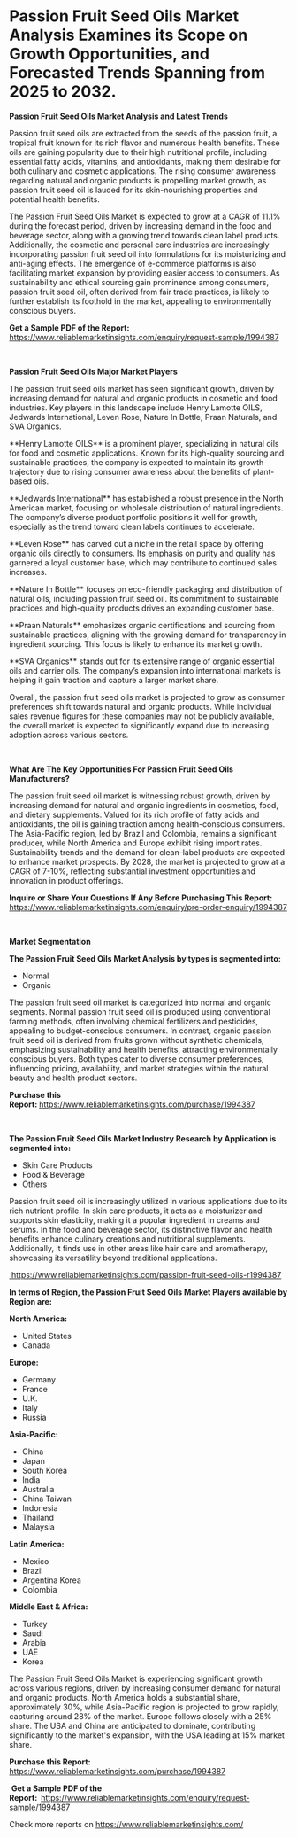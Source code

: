 <p><h1>Passion Fruit Seed Oils Market Analysis Examines its Scope on Growth Opportunities, and Forecasted Trends Spanning from 2025 to 2032.</h1></p><p><strong>Passion Fruit Seed Oils Market Analysis and Latest Trends</strong></p>
<p><p>Passion fruit seed oils are extracted from the seeds of the passion fruit, a tropical fruit known for its rich flavor and numerous health benefits. These oils are gaining popularity due to their high nutritional profile, including essential fatty acids, vitamins, and antioxidants, making them desirable for both culinary and cosmetic applications. The rising consumer awareness regarding natural and organic products is propelling market growth, as passion fruit seed oil is lauded for its skin-nourishing properties and potential health benefits.</p><p>The Passion Fruit Seed Oils Market is expected to grow at a CAGR of 11.1% during the forecast period, driven by increasing demand in the food and beverage sector, along with a growing trend towards clean label products. Additionally, the cosmetic and personal care industries are increasingly incorporating passion fruit seed oil into formulations for its moisturizing and anti-aging effects. The emergence of e-commerce platforms is also facilitating market expansion by providing easier access to consumers. As sustainability and ethical sourcing gain prominence among consumers, passion fruit seed oil, often derived from fair trade practices, is likely to further establish its foothold in the market, appealing to environmentally conscious buyers.</p></p>
<p><strong>Get a Sample PDF of the Report:&nbsp;</strong> <a href="https://www.reliablemarketinsights.com/enquiry/request-sample/1994387?utm_campaign=3317&utm_medium=2&utm_source=Github&utm_content=ia&utm_term=03042025&utm_id=passion-fruit-seed-oils">https://www.reliablemarketinsights.com/enquiry/request-sample/1994387</a></p>
<p>&nbsp;</p>
<p><strong>Passion Fruit Seed Oils Major Market Players</strong></p>
<p><p>The passion fruit seed oils market has seen significant growth, driven by increasing demand for natural and organic products in cosmetic and food industries. Key players in this landscape include Henry Lamotte OILS, Jedwards International, Leven Rose, Nature In Bottle, Praan Naturals, and SVA Organics.</p><p>**Henry Lamotte OILS** is a prominent player, specializing in natural oils for food and cosmetic applications. Known for its high-quality sourcing and sustainable practices, the company is expected to maintain its growth trajectory due to rising consumer awareness about the benefits of plant-based oils.</p><p>**Jedwards International** has established a robust presence in the North American market, focusing on wholesale distribution of natural ingredients. The company’s diverse product portfolio positions it well for growth, especially as the trend toward clean labels continues to accelerate.</p><p>**Leven Rose** has carved out a niche in the retail space by offering organic oils directly to consumers. Its emphasis on purity and quality has garnered a loyal customer base, which may contribute to continued sales increases.</p><p>**Nature In Bottle** focuses on eco-friendly packaging and distribution of natural oils, including passion fruit seed oil. Its commitment to sustainable practices and high-quality products drives an expanding customer base.</p><p>**Praan Naturals** emphasizes organic certifications and sourcing from sustainable practices, aligning with the growing demand for transparency in ingredient sourcing. This focus is likely to enhance its market growth.</p><p>**SVA Organics** stands out for its extensive range of organic essential oils and carrier oils. The company’s expansion into international markets is helping it gain traction and capture a larger market share.</p><p>Overall, the passion fruit seed oils market is projected to grow as consumer preferences shift towards natural and organic products. While individual sales revenue figures for these companies may not be publicly available, the overall market is expected to significantly expand due to increasing adoption across various sectors.</p></p>
<p>&nbsp;</p>
<p><strong>What Are The Key Opportunities For Passion Fruit Seed Oils Manufacturers?</strong></p>
<p><p>The passion fruit seed oil market is witnessing robust growth, driven by increasing demand for natural and organic ingredients in cosmetics, food, and dietary supplements. Valued for its rich profile of fatty acids and antioxidants, the oil is gaining traction among health-conscious consumers. The Asia-Pacific region, led by Brazil and Colombia, remains a significant producer, while North America and Europe exhibit rising import rates. Sustainability trends and the demand for clean-label products are expected to enhance market prospects. By 2028, the market is projected to grow at a CAGR of 7-10%, reflecting substantial investment opportunities and innovation in product offerings.</p></p>
<p><strong>Inquire or Share Your Questions If Any Before Purchasing This Report:</strong> <a href="https://www.reliablemarketinsights.com/enquiry/pre-order-enquiry/1994387?utm_campaign=3317&utm_medium=2&utm_source=Github&utm_content=ia&utm_term=03042025&utm_id=passion-fruit-seed-oils">https://www.reliablemarketinsights.com/enquiry/pre-order-enquiry/1994387</a></p>
<p>&nbsp;</p>
<p><strong>Market Segmentation</strong></p>
<p><strong>The Passion Fruit Seed Oils Market Analysis by types is segmented into:</strong></p>
<p><ul><li>Normal</li><li>Organic</li></ul></p>
<p><p>The passion fruit seed oil market is categorized into normal and organic segments. Normal passion fruit seed oil is produced using conventional farming methods, often involving chemical fertilizers and pesticides, appealing to budget-conscious consumers. In contrast, organic passion fruit seed oil is derived from fruits grown without synthetic chemicals, emphasizing sustainability and health benefits, attracting environmentally conscious buyers. Both types cater to diverse consumer preferences, influencing pricing, availability, and market strategies within the natural beauty and health product sectors.</p></p>
<p><strong>Purchase this Report:&nbsp;</strong><a href="https://www.reliablemarketinsights.com/purchase/1994387?utm_campaign=3317&utm_medium=2&utm_source=Github&utm_content=ia&utm_term=03042025&utm_id=passion-fruit-seed-oils">https://www.reliablemarketinsights.com/purchase/1994387</a></p>
<p>&nbsp;</p>
<p><strong>The Passion Fruit Seed Oils Market Industry Research by Application is segmented into:</strong></p>
<p><ul><li>Skin Care Products</li><li>Food & Beverage</li><li>Others</li></ul></p>
<p><p>Passion fruit seed oil is increasingly utilized in various applications due to its rich nutrient profile. In skin care products, it acts as a moisturizer and supports skin elasticity, making it a popular ingredient in creams and serums. In the food and beverage sector, its distinctive flavor and health benefits enhance culinary creations and nutritional supplements. Additionally, it finds use in other areas like hair care and aromatherapy, showcasing its versatility beyond traditional applications.</p></p>
<p><a href="https://www.reliablemarketinsights.com/passion-fruit-seed-oils-r1994387?utm_campaign=3317&utm_medium=2&utm_source=Github&utm_content=ia&utm_term=03042025&utm_id=passion-fruit-seed-oils">&nbsp;https://www.reliablemarketinsights.com/passion-fruit-seed-oils-r1994387</a></p>
<p><strong>In terms of Region, the Passion Fruit Seed Oils Market Players available by Region are:</strong></p>
<p>
    <p> <strong> North America: </strong>
        <ul>
            <li>United States</li>
            <li>Canada</li>
        </ul>
        </p> 
    <p> <strong> Europe: </strong>
        <ul>
            <li>Germany</li>
            <li>France</li>
            <li>U.K.</li>
            <li>Italy</li>
            <li>Russia</li>
        </ul>
        </p> 
    <p> <strong> Asia-Pacific: </strong>
        <ul>
            <li>China</li>
            <li>Japan</li>
            <li>South Korea</li>
            <li>India</li>
            <li>Australia</li>
            <li>China Taiwan</li>
            <li>Indonesia</li>
            <li>Thailand</li>
            <li>Malaysia</li>
        </ul>
        </p> 
    <p> <strong> Latin America: </strong>
        <ul>
            <li>Mexico</li>
            <li>Brazil</li>
            <li>Argentina Korea</li>
            <li>Colombia</li>
        </ul>
        </p> 
    <p> <strong> Middle East & Africa: </strong>
        <ul>
            <li>Turkey</li>
            <li>Saudi</li>
            <li>Arabia</li>
            <li>UAE</li>
            <li>Korea</li>
        </ul>
    </p>
    </p>
<p><p>The Passion Fruit Seed Oils Market is experiencing significant growth across various regions, driven by increasing consumer demand for natural and organic products. North America holds a substantial share, approximately 30%, while Asia-Pacific region is projected to grow rapidly, capturing around 28% of the market. Europe follows closely with a 25% share. The USA and China are anticipated to dominate, contributing significantly to the market's expansion, with the USA leading at 15% market share.</p></p>
<p><strong>Purchase this Report: </strong><a href="https://www.reliablemarketinsights.com/purchase/1994387?utm_campaign=3317&utm_medium=2&utm_source=Github&utm_content=ia&utm_term=03042025&utm_id=passion-fruit-seed-oils">https://www.reliablemarketinsights.com/purchase/1994387</a></p>
<p>&nbsp;<strong>Get a Sample PDF of the Report:&nbsp;&nbsp;</strong><a href="https://www.reliablemarketinsights.com/enquiry/request-sample/1994387?utm_campaign=3317&utm_medium=2&utm_source=Github&utm_content=ia&utm_term=03042025&utm_id=passion-fruit-seed-oils">https://www.reliablemarketinsights.com/enquiry/request-sample/1994387</a></p>
<p><strong></strong></p>
<p>Check more reports on <a href="https://www.reliablemarketinsights.com/?utm_campaign=3317&utm_medium=2&utm_source=Github&utm_content=ia&utm_term=03042025&utm_id=passion-fruit-seed-oils">https://www.reliablemarketinsights.com/</a></p>